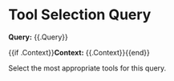 # Tool Selection Query

**Query:** {{.Query}}

{{if .Context}}**Context:** {{.Context}}{{end}}

Select the most appropriate tools for this query.
